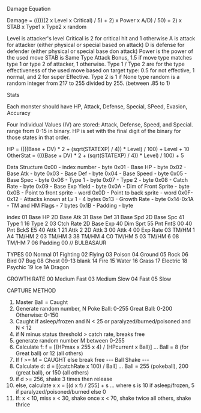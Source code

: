 Damage Equation

Damage = ((((((2 x Level x Critical) / 5) + 2) x Power x A/D) / 50) + 2) x STAB x Type1 x Type2 x random

Level is attacker's level
Critical is 2 for critical hit and 1 otherwise
A is attack for attacker (either physical or special based on attack)
D is defense for defender (either physical or special base don attack)
Power is the power of the used move
STAB is Same Type Attack Bonus, 1.5 if move type matches type 1 or type 2 of attacker, 1 otherwise. 
Type 1 / Type 2 are for the type effectiveness of the used move based on target type: 0.5 for not effective, 1 normal, and 2 for super Effective. Type 2 is 1 if None type
random is a random integer from 217 to 255 divided by 255. (between .85 to 1)

Stats

Each monster should have HP, Attack, Defense, Special, SPeed, Evasion, Accuracy

Four Individual Values (IV) are stored: Attack, Defense, Speed, and Special. range from 0-15 in binary. HP is set with the final digit of the binary for those states in that order.

HP = ((((Base + DV) * 2 + (sqrt(STATEXP) / 4)) * Level) / 100) + Level + 10
OtherStat = ((((Base + DV) * 2 + (sqrt(STATEXP) / 4)) * Level) / 100) + 5

Data Structure
0x00 - index number - byte
0x01 - Base HP - byte
0x02 - Base Atk - byte
0x03 - Base Def - byte
0x04 - Base Speed - byte
0x05 - Base Spec - byte
0x06 - Type 1 - byte
0x07 - Type 2 - byte
0x08 - Catch Rate - byte
0x09 - Base Exp Yield - byte
0x0A - Dim of Front Sprite - byte
0x0B - Point to front sprite - word
0x0D - Point to back sprite - word
0x0F-0x12 - Attacks known at Lv 1 - 4 bytes
0x13 - Growth Rate - byte
0x14-0x1A - TM and HM Flags - 7 bytes
0x1B - Padding - byte

index     01 
Base HP   2D 
Base Atk  31 
Base Def  31 
Base Spd  2D 
Base Spc  41 
Type 1    16 
Type 2    03 
Ctch Rate 2D 
Base Exp  40 
Dim Sprt  55 
Pnt FntS  00 40
Pnt BckS  E5 40 
Attk 1    21 
Attk 2    2D 
Attk 3    00 
Attk 4    00 
Exp Rate  03 
TM/HM 1   A4 
TM/HM 2   03 
TM/HM 3   38 
TM/HM 4   C0 
TM/HM 5   03 
TM/HM 6   08 
TM/HM 7   06 
Padding   00  // BULBASAUR

TYPES
00 Normal 01 Fighting 02 Flying 03 Poison 04 Ground 05 Rock 06 Bird 07 Bug
08 Ghost 09-13 blank 14 Fire 15 Water 16 Grass 17 Electric 18 Psychic 19 Ice
1A Dragon

GROWTH RATE
00 Medium Fast   03 Medium Slow   04 Fast   05 Slow

CAPTURE METHOD
1. Master Ball = Caught
2. Generate random number, N
  Poke Ball: 0-255
  Great Ball: 0-200
  Otherwise: 0-150
3. Caught if asleep/frozen and N < 25 or paralyzed/burned/poisoned and N < 12
4. if N minus status threshold > catch rate, breaks free
5. generate random number M between 0-255
6. Calculate f:
  f = [(HPmax x 255 x 4) / (HPcurrent x Ball)] ... Ball = 8 (for Great ball) or 12 (all others)
7. If f >= M = CAUGHT else break free
--- Ball Shake --- 
  1. Calculate d:
    d = [(catchRate x 100) / Ball] ... Ball = 255 (pokeball), 200 (great ball), or 150 (all others)
  2. if d >= 256, shake 3 times then release
  3. else, calculate x
    x = [(d x f) / 255] + s ... where s is 10 if asleep/frozen, 5 if paralyzed/poisoned/burned else 0
  4. If:
    x < 10, miss
    x < 30, shake once
    x < 70, shake twice
    all others, shake thrice
